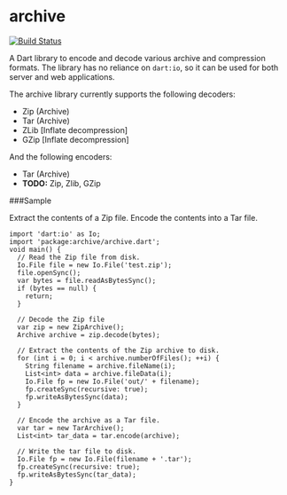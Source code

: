 archive
=======

[![Build Status](https://drone.io/bitbucket.org/brendan_duncan/archive/status.png)](https://drone.io/bitbucket.org/brendan_duncan/archive/latest)

A Dart library to encode and decode various archive and compression formats.
The library has no reliance on `dart:io`, so it can be used for both server
and web applications.

The archive library currently supports the following decoders:

- Zip (Archive)
- Tar (Archive) 
- ZLib [Inflate decompression]
- GZip [Inflate decompression]

And the following encoders:

- Tar (Archive)
- **TODO:** Zip, Zlib, GZip

###Sample

Extract the contents of a Zip file. Encode the contents into a Tar file.

    import 'dart:io' as Io;
    import 'package:archive/archive.dart';
    void main() {
      // Read the Zip file from disk.
      Io.File file = new Io.File('test.zip');
      file.openSync();
      var bytes = file.readAsBytesSync();
      if (bytes == null) {
        return;
      }
      
      // Decode the Zip file
      var zip = new ZipArchive();
      Archive archive = zip.decode(bytes);
      
      // Extract the contents of the Zip archive to disk.
      for (int i = 0; i < archive.numberOfFiles(); ++i) {
        String filename = archive.fileName(i);
        List<int> data = archive.fileData(i);
        Io.File fp = new Io.File('out/' + filename);
        fp.createSync(recursive: true);
        fp.writeAsBytesSync(data);
      }
      
      // Encode the archive as a Tar file.
      var tar = new TarArchive();
      List<int> tar_data = tar.encode(archive);
      
      // Write the tar file to disk.
      Io.File fp = new Io.File(filename + '.tar');
      fp.createSync(recursive: true);
      fp.writeAsBytesSync(tar_data);
    }
